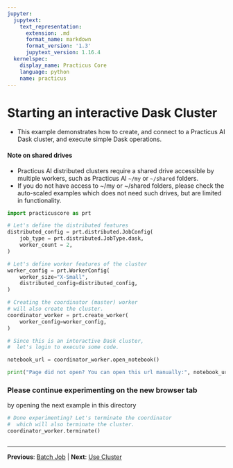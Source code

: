 ```yaml
---
jupyter:
  jupytext:
    text_representation:
      extension: .md
      format_name: markdown
      format_version: '1.3'
      jupytext_version: 1.16.4
  kernelspec:
    display_name: Practicus Core
    language: python
    name: practicus
---
```


# Starting an interactive Dask Cluster

- This example demonstrates how to create, and connect to a Practicus AI Dask cluster, and execute simple Dask operations.

#### Note on shared drives

- Practicus AI distributed clusters require a shared drive accessible by multiple workers, such as Practicus AI `~/my` or `~/shared` folders.
- If you do not have access to ~/my or ~/shared folders, please check the auto-scaled examples which does not need such drives, but are limited in functionality.

```python
import practicuscore as prt

# Let's define the distributed features
distributed_config = prt.distributed.JobConfig(
    job_type = prt.distributed.JobType.dask,
    worker_count = 2,
)

# Let's define worker features of the cluster 
worker_config = prt.WorkerConfig(
    worker_size="X-Small",
    distributed_config=distributed_config,
)

# Creating the coordinator (master) worker 
# will also create the cluster.
coordinator_worker = prt.create_worker(
    worker_config=worker_config,
)
```

```python
# Since this is an interactive Dask cluster,
#  let's login to execute some code.

notebook_url = coordinator_worker.open_notebook()

print("Page did not open? You can open this url manually:", notebook_url)
```

### Please continue experimenting on the new browser tab

by opening the next example in this directory

```python
# Done experimenting? Let's terminate the coordinator 
#  which will also terminate the cluster.
coordinator_worker.terminate()
```

```python

```


---

**Previous**: [Batch Job](../../spark/auto-scaled/batch/batch-job.md) | **Next**: [Use Cluster](use-cluster.md)
